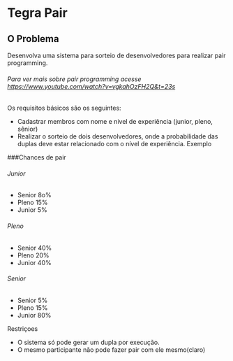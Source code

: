Tegra Pair
=========

O Problema
----------
Desenvolva uma sistema para sorteio de desenvolvedores para realizar pair programming.

###### Para ver mais sobre pair programming acesse https://www.youtube.com/watch?v=vgkahOzFH2Q&t=23s

Os requisitos básicos são os seguintes:

* Cadastrar membros com nome e nivel de experiência (junior, pleno, sênior)
* Realizar o sorteio de dois desenvolvedores, onde a probabilidade das duplas deve estar relacionado com o nível de experiência. Exemplo

###Chances de pair
###### Junior
* Senior 8o%
* Pleno 15%
* Junior 5%

###### Pleno
* Senior 40%
* Pleno 20%
* Junior 40%

###### Senior
* Senior 5%
* Pleno 15%
* Junior 80%

Restriçoes
* O sistema só pode gerar um dupla por execução.
* O mesmo participante não pode fazer pair com ele mesmo(claro)
